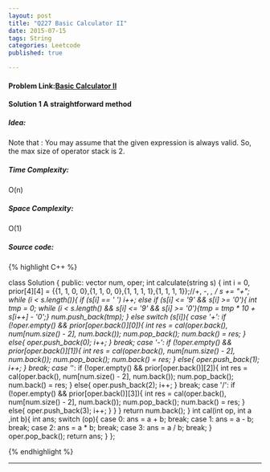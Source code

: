 ```yaml
---
layout: post
title: "Q227 Basic Calculator II"
date: 2015-07-15
tags: String
categories: Leetcode
published: true

---
```

#### Problem Link:[Basic Calculator II ](https://leetcode.com/problems/basic-calculator-ii/) 

#### Solution 1 A straightforward method

##### Idea:

Note that : You may assume that the given expression is always valid. So, the max size of operator stack is 2.        
   
##### Time Complexity:
O(n)

##### Space Complexity:
O(1)

##### Source code:
{% highlight C++ %}

class Solution {
public:
    vector<int> num, oper;
    int calculate(string s) {
        int i = 0, prior[4][4] = {{1, 1, 0, 0},{1, 1, 0, 0},{1, 1, 1, 1},{1, 1, 1, 1}};//+, -, *, /
        s += "+";
        while (i < s.length()){
            if (s[i] == ' ') 
                i++;
            else if (s[i] <= '9' && s[i] >= '0'){
                int tmp = 0;
                while (i < s.length() && s[i] <= '9' && s[i] >= '0'){tmp = tmp * 10 + s[i++] - '0';}
                num.push_back(tmp);
            }
            else 
                switch (s[i]){
                    case '+': 
                        if (!oper.empty() && prior[oper.back()][0]){
                            int res = cal(oper.back(), num[num.size() - 2], num.back());
                            num.pop_back();
                            num.back() = res;
                        }
                        else{
                            oper.push_back(0);
                            i++;
                        }
                        break;
                    case '-': 
                        if (!oper.empty() && prior[oper.back()][1]){
                            int res = cal(oper.back(), num[num.size() - 2], num.back());
                            num.pop_back();
                            num.back() = res;
                        }
                        else{
                            oper.push_back(1);
                            i++;
                        }
                        break;
                    case '*': 
                        if (!oper.empty() && prior[oper.back()][2]){
                            int res = cal(oper.back(), num[num.size() - 2], num.back());
                            num.pop_back();
                            num.back() = res;
                        }
                        else{
                            oper.push_back(2);
                            i++;
                        }
                        break;
                    case '/': 
                        if (!oper.empty() && prior[oper.back()][3]){
                            int res = cal(oper.back(), num[num.size() - 2], num.back());
                            num.pop_back();
                            num.back() = res;
                        }
                        else{
                            oper.push_back(3);
                            i++;
                        }
                }
        }
        return num.back();
    }
    int cal(int op, int a ,int b){
        int ans;
        switch (op){
            case 0: ans = a + b; break;
            case 1: ans = a - b; break;
            case 2: ans = a * b; break;
            case 3: ans = a / b; break;
        }
        oper.pop_back();
        return ans;
    }
};

{% endhighlight %}

---
